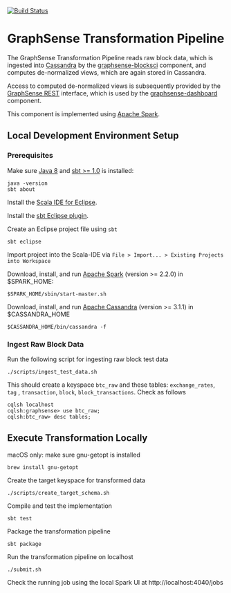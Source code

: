 [![Build Status](https://travis-ci.org/graphsense/graphsense-transformation.svg?branch=develop)](https://travis-ci.org/graphsense/graphsense-transformation)

# GraphSense Transformation Pipeline

The GraphSense Transformation Pipeline reads raw block data, which is
ingested into [Cassandra][apache-cassandra]
by the [graphsense-blocksci][graphsense-blocksci] component, and computes
de-normalized views, which are again stored in Cassandra.

Access to computed de-normalized views is subsequently provided by the
[GraphSense REST][graphsense-rest] interface, which is used by the
[graphsense-dashboard][graphsense-dashboard] component.

This component is implemented using [Apache Spark][apache-spark].

## Local Development Environment Setup

### Prerequisites

Make sure [Java 8][java] and [sbt >= 1.0][scala-sbt] is installed:

    java -version
    sbt about

Install the [Scala IDE for Eclipse][scala-ide].

Install the [sbt Eclipse plugin][sbteclipse].

Create an Eclipse project file using `sbt`

    sbt eclipse

Import project into the Scala-IDE via
`File > Import... > Existing Projects into Workspace`

Download, install, and run [Apache Spark][apache-spark] (version >= 2.2.0) in $SPARK_HOME:

    $SPARK_HOME/sbin/start-master.sh

Download, install, and run [Apache Cassandra][apache-cassandra] (version >= 3.1.1) in $CASSANDRA_HOME

    $CASSANDRA_HOME/bin/cassandra -f 

### Ingest Raw Block Data

Run the following script for ingesting raw block test data

    ./scripts/ingest_test_data.sh

This should create a keyspace `btc_raw` and these tables: `exchange_rates`, `tag` , `transaction`, `block`, `block_transactions`. Check as follows

    cqlsh localhost
    cqlsh:graphsense> use btc_raw;
    cqlsh:btc_raw> desc tables;

## Execute Transformation Locally 

macOS only: make sure gnu-getopt is installed

    brew install gnu-getopt

Create the target keyspace for transformed data

    ./scripts/create_target_schema.sh

Compile and test the implementation

    sbt test

Package the transformation pipeline

    sbt package

Run the transformation pipeline on localhost

    ./submit.sh

Check the running job using the local Spark UI at http://localhost:4040/jobs

[graphsense-blocksci]: https://github.com/graphsense/graphsense-blocksci
[graphsense-dashboard]: https://github.com/graphsense/graphsense-dashboard
[graphsense-rest]: https://github.com/graphsense/graphsense-rest

[java]: https://java.com
[scala-ide]: http://scala-ide.org/
[scala-lang]: https://www.scala-lang.org/
[scala-sbt]: http://www.scala-sbt.org
[sbteclipse]: https://github.com/typesafehub/sbteclipse

[apache-spark]: https://spark.apache.org/downloads.html
[apache-cassandra]: http://cassandra.apache.org/
